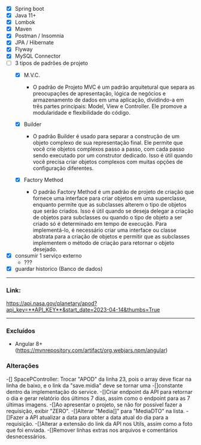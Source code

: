 - [x] Spring boot
- [x] Java 11+
- [x] Lombok
- [x] Maven
- [x] Postman / Insomnia
- [x] JPA / Hibernate
- [x] Flyway
- [x] MySQL Connector
- [ ] 3 tipos de padrões de projeto
  - [x] M.V.C.
    - O padrão de Projeto MVC é um padrão arquitetural que separa as preocupações de apresentação, lógica de negócios e armazenamento de dados em uma aplicação, dividindo-a em três partes principais: Model, View e Controller. Ele promove a modularidade e flexibilidade do código. 

  - [x] Builder
    - O padrão Builder é usado para separar a construção de um objeto complexo de sua representação final. Ele permite que você crie objetos complexos passo a passo, com cada passo sendo executado por um construtor dedicado. Isso é útil quando você precisa criar objetos complexos com muitas opções de configuração diferentes.

  - [x] Factory Method
    - O padrão Factory Method é um padrão de projeto de criação que fornece uma interface para criar objetos em uma superclasse, enquanto permite que as subclasses alterem o tipo de objetos que serão criados. Isso é útil quando se deseja delegar a criação de objetos para subclasses ou quando o tipo de objeto a ser criado só é determinado em tempo de execução. Para implementá-lo, é necessário criar uma interface ou classe abstrata para a criação de objetos e permitir que as subclasses implementem o método de criação para retornar o objeto desejado.

- [x] consumir 1 serviço externo
  - ???
- [x] guardar historico (Banco de dados)

---
### Link:
<https://api.nasa.gov/planetary/apod?api_key=**API_KEY**&start_date=2023-04-14&thumbs=True>

---
### Excluídos

- Angular 8+ (https://mvnrepository.com/artifact/org.webjars.npm/angular)

### Alterações

-[] SpacePController: Trocar "APOD" da linha 23, pois o array deve ficar na linha de baixo, e o link da "save.midia" deve se tornar uma -[]constante dentro da implementação do service.
 -[]Criar endpoint da API para retornar o dia e gerar relatório dos últimos 7 dias, assim como o endpoint para as 7 últimas imagens.
 -[]Ao apresentar o projeto, se não for possível fazer a requisição, exibir "ZERO".
 -[]Alterar "Media[]" para "MediaDTO" na lista.
 -[]Fazer a API atualizar a data para obter a data atual do dia para a requisição.
 -[]Alterar a extensão do link da API nos Utils, assim como a foto que foi enviada.
 -[]Remover linhas extras nos arquivos e comentários desnecessários.

